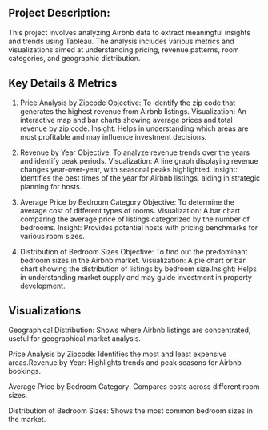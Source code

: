 ## Project Description:
This project involves analyzing Airbnb data to extract meaningful insights and trends using Tableau. The analysis includes various metrics and visualizations aimed at understanding pricing, revenue patterns, room categories, and geographic distribution.

## Key Details & Metrics

1. Price Analysis by Zipcode
Objective: To identify the zip code that generates the highest revenue from Airbnb listings.
Visualization: An interactive map and bar charts showing average prices and total revenue by zip code.
Insight: Helps in understanding which areas are most profitable and may influence investment decisions.

2. Revenue by Year
Objective: To analyze revenue trends over the years and identify peak periods.
Visualization: A line graph displaying revenue changes year-over-year, with seasonal peaks highlighted.
Insight: Identifies the best times of the year for Airbnb listings, aiding in strategic planning for hosts.

3. Average Price by Bedroom Category
Objective: To determine the average cost of different types of rooms.
Visualization: A bar chart comparing the average price of listings categorized by the number of bedrooms.
Insight: Provides potential hosts with pricing benchmarks for various room sizes.

4. Distribution of Bedroom Sizes
Objective: To find out the predominant bedroom sizes in the Airbnb market.
Visualization: A pie chart or bar chart showing the distribution of listings by bedroom size.Insight: Helps in understanding market supply and may guide investment in property development.

## Visualizations

Geographical Distribution: Shows where Airbnb listings are concentrated, useful for geographical market analysis.

Price Analysis by Zipcode: Identifies the most and least expensive areas.Revenue by Year: Highlights trends and peak seasons for Airbnb bookings.

Average Price by Bedroom Category: Compares costs across different room sizes.

Distribution of Bedroom Sizes: Shows the most common bedroom sizes in the market.
